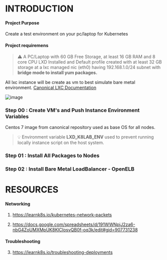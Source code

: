 # INTRODUCTION

#### Project Purpose 
Create a test environment on your pc/laptop for Kubernetes

#### Project requiremens

> :warning: A PC/Laptop with 60 GB Free Storage, at least 16 GB RAM and 8 core CPU LXD Installed and Default profile created with at least 32 GB storage at a lxc managed nic (eth0) having 192.168.1.0/24 subnet with **bridge mode to install yum packages.**

All lxc instance will be create as vm to best simulate bare metal environment. <a href="https://linuxcontainers.org/lxd/docs/master/" target="_blank">Canonical LXC Documentation</a>

![image](https://user-images.githubusercontent.com/12957393/222293223-dd61f0c3-100a-469c-968e-454269746e2d.png)


### Step 00 : Create VM's and Push Instance Environment Variables

Centos 7 image from canonical repository used as base OS for all nodes. 
> :bulb: Environment variable **LXD_K8LAB_ENV** used to prevent running locally instance script on the host system.


### Step 01 : Install All Packages to Nodes 


### Step 02 : Install Bare Metal LoadBalancer - OpenELB 


# RESOURCES

#### Networking

 1. https://learnk8s.io/kubernetes-network-packets
   
 2. https://docs.google.com/spreadsheets/d/191WWNpjJ2za6-nbG4ZoUMXMpUK8KlCIosvQB0f-oq3k/edit#gid=907731238

#### Troubleshooting

 3. https://learnk8s.io/troubleshooting-deployments
